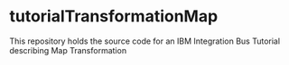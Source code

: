 # tutorialTransformationMap
This repository holds the source code for an IBM Integration Bus Tutorial describing Map Transformation
